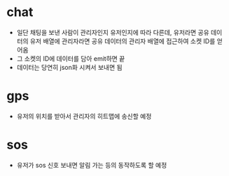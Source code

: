 # chat
- 일단 채팅을 보낸 사람이 관리자인지 유저인지에 따라 다른데, 유저라면 공유 데이터의 유저 배열에 관리자라면 공유 데이터의 관리자 배열에 접근하여 소켓 ID를 얻어옴
- 그 소켓의 ID에 데이터를 담아 emit하면 끝
- 데이터는 당연히 json화 시켜서 보내면 됨
# gps
- 유저의 위치를 받아서 관리자의 히트맵에 송신할 예정
# sos
- 유저가 sos 신호 보내면 알림 가는 등의 동작하도록 할 예정 